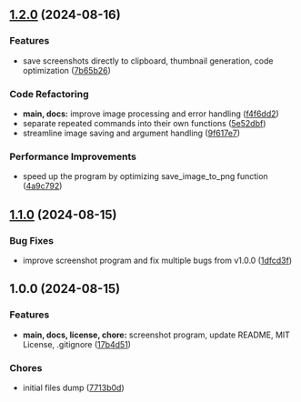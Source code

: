 

## [1.2.0](https://github.com/piradite/screenshotr/compare/1.1.0...1.2.0) (2024-08-16)


### Features

* save screenshots directly to clipboard, thumbnail generation, code optimization ([7b65b26](https://github.com/piradite/screenshotr/commit/7b65b269f7a07bffe0268e808cfb65560cf9d52c))


### Code Refactoring

* **main, docs:** improve image processing and error handling ([f4f6dd2](https://github.com/piradite/screenshotr/commit/f4f6dd2f9e5d528157b13eb0a21cca7128d13501))
* separate repeated commands into their own functions ([5e52dbf](https://github.com/piradite/screenshotr/commit/5e52dbf75e2eae3be59baa3878df3d412c4ef34c))
* streamline image saving and argument handling ([9f617e7](https://github.com/piradite/screenshotr/commit/9f617e7f1ca209f26af7f6a9bbd0be3f11f3f7b2))


### Performance Improvements

* speed up the program by optimizing save_image_to_png function ([4a9c792](https://github.com/piradite/screenshotr/commit/4a9c7924562f04452d77cff18c7cb616fcad04eb))

## [1.1.0](https://github.com/piradite/screenshotr/compare/1.0.0...1.1.0) (2024-08-15)


### Bug Fixes

* improve screenshot program and fix multiple bugs from v1.0.0 ([1dfcd3f](https://github.com/piradite/screenshotr/commit/1dfcd3f20e584e96a7637cabff3c79175f82e970))

## 1.0.0 (2024-08-15)


### Features

* **main, docs, license, chore:** screenshot program, update README, MIT License, .gitignore ([17b4d51](https://github.com/piradite/screenshotr/commit/17b4d512e1adb09227c778515f3a00cb6d9ed5c4))


### Chores

* initial files dump ([7713b0d](https://github.com/piradite/screenshotr/commit/7713b0db55f83079a1ebbb5e1646ee78023c59c2))
